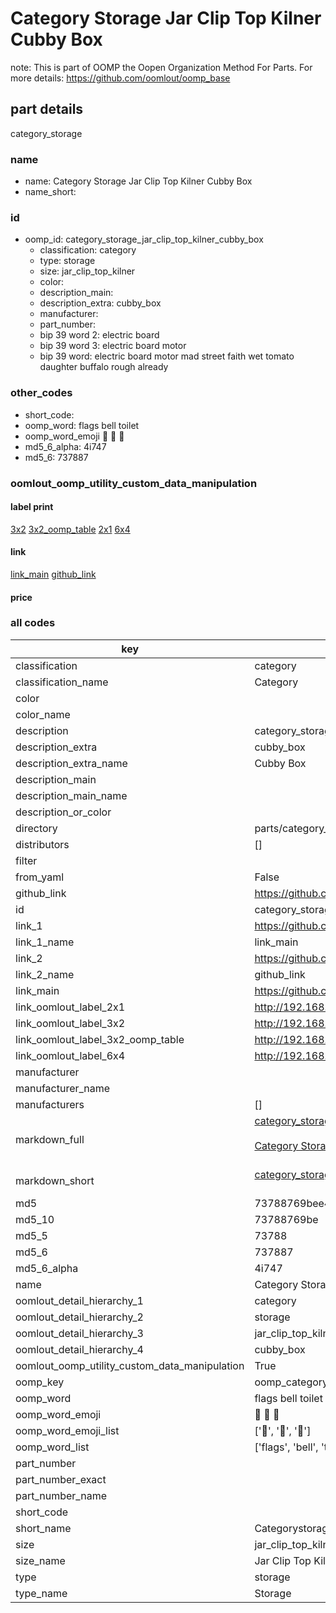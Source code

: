 # Category Storage Jar Clip Top Kilner Cubby Box  

note: This is part of OOMP the Oopen Organization Method For Parts. For more details: https://github.com/oomlout/oomp_base

##  part details



category_storage

### name
* name: Category Storage Jar Clip Top Kilner Cubby Box
* name_short: 
### id
* oomp_id: category_storage_jar_clip_top_kilner_cubby_box
  * classification: category
  * type: storage
  * size: jar_clip_top_kilner
  * color: 
  * description_main: 
  * description_extra: cubby_box
  * manufacturer: 
  * part_number: 
  * bip 39 word 2: electric board
  * bip 39 word 3: electric board motor
  * bip 39 word: electric board motor mad street faith wet tomato daughter buffalo rough already

### other_codes
* short_code: 
* oomp_word: flags bell toilet
* oomp_word_emoji :flags: :bell: :toilet:
* md5_6_alpha: 4i747
* md5_6: 737887






### oomlout_oomp_utility_custom_data_manipulation
#### label print
[3x2](http://192.168.1.245:1112/?label=oomp%204i747)
[3x2_oomp_table](http://192.168.1.107:1112/?label=oomp%204i747)
[2x1](http://192.168.1.242:1112/?label=oomp%204i747)
[6x4](http://192.168.1.55:1112/?label=oomp%204i747)    

#### link

[link_main](https://github.com/oomlout/oomlout_oomp_current_version_messy/tree/main/parts/category_storage_jar_clip_top_kilner_cubby_box) [github_link](https://github.com/oomlout/oomlout_oomp_part_src/tree/main/parts/category_storage_jar_clip_top_kilner_cubby_box)                             

#### price







### all codes 
| key | value |  
| --- | --- |  
| classification | category |  
| classification_name | Category |  
| color |  |  
| color_name |  |  
| description | category_storage |  
| description_extra | cubby_box |  
| description_extra_name | Cubby Box |  
| description_main |  |  
| description_main_name |  |  
| description_or_color |   |  
| directory | parts/category_storage_jar_clip_top_kilner_cubby_box |  
| distributors | [] |  
| filter |  |  
| from_yaml | False |  
| github_link | https://github.com/oomlout/oomlout_oomp_part_src/tree/main/parts/category_storage_jar_clip_top_kilner_cubby_box |  
| id | category_storage_jar_clip_top_kilner_cubby_box |  
| link_1 | https://github.com/oomlout/oomlout_oomp_current_version_messy/tree/main/parts/category_storage_jar_clip_top_kilner_cubby_box |  
| link_1_name | link_main |  
| link_2 | https://github.com/oomlout/oomlout_oomp_part_src/tree/main/parts/category_storage_jar_clip_top_kilner_cubby_box |  
| link_2_name | github_link |  
| link_main | https://github.com/oomlout/oomlout_oomp_current_version_messy/tree/main/parts/category_storage_jar_clip_top_kilner_cubby_box |  
| link_oomlout_label_2x1 | http://192.168.1.242:1112/?label=oomp%204i747 |  
| link_oomlout_label_3x2 | http://192.168.1.245:1112/?label=oomp%204i747 |  
| link_oomlout_label_3x2_oomp_table | http://192.168.1.107:1112/?label=oomp%204i747 |  
| link_oomlout_label_6x4 | http://192.168.1.55:1112/?label=oomp%204i747 |  
| manufacturer |  |  
| manufacturer_name |  |  
| manufacturers | [] |  
| markdown_full | [category_storage_jar_clip_top_kilner_cubby_box](https://github.com/oomlout/oomlout_oomp_current_version_messy/tree/main/parts/category_storage_jar_clip_top_kilner_cubby_box)<br>[](https://github.com/oomlout/oomlout_oomp_current_version_messy/tree/main/parts/category_storage_jar_clip_top_kilner_cubby_box)<br>[Category Storage Jar Clip Top Kilner Cubby Box](https://github.com/oomlout/oomlout_oomp_current_version_messy/tree/main/parts/category_storage_jar_clip_top_kilner_cubby_box)<br><br> |  
| markdown_short | [category_storage_jar_clip_top_kilner_cubby_box](https://github.com/oomlout/oomlout_oomp_current_version_messy/tree/main/parts/category_storage_jar_clip_top_kilner_cubby_box)<br><br> |  
| md5 | 73788769bee41f31486b785b20c62a3b |  
| md5_10 | 73788769be |  
| md5_5 | 73788 |  
| md5_6 | 737887 |  
| md5_6_alpha | 4i747 |  
| name | Category Storage Jar Clip Top Kilner Cubby Box |  
| oomlout_detail_hierarchy_1 | category |  
| oomlout_detail_hierarchy_2 | storage |  
| oomlout_detail_hierarchy_3 | jar_clip_top_kilner |  
| oomlout_detail_hierarchy_4 | cubby_box |  
| oomlout_oomp_utility_custom_data_manipulation | True |  
| oomp_key | oomp_category_storage_jar_clip_top_kilner_cubby_box |  
| oomp_word | flags bell toilet |  
| oomp_word_emoji | :flags: :bell: :toilet: |  
| oomp_word_emoji_list | [':flags:', ':bell:', ':toilet:'] |  
| oomp_word_list | ['flags', 'bell', 'toilet'] |  
| part_number |  |  
| part_number_exact |  |  
| part_number_name |  |  
| short_code |  |  
| short_name | Categorystorage |  
| size | jar_clip_top_kilner |  
| size_name | Jar Clip Top Kilner |  
| type | storage |  
| type_name | Storage |  
